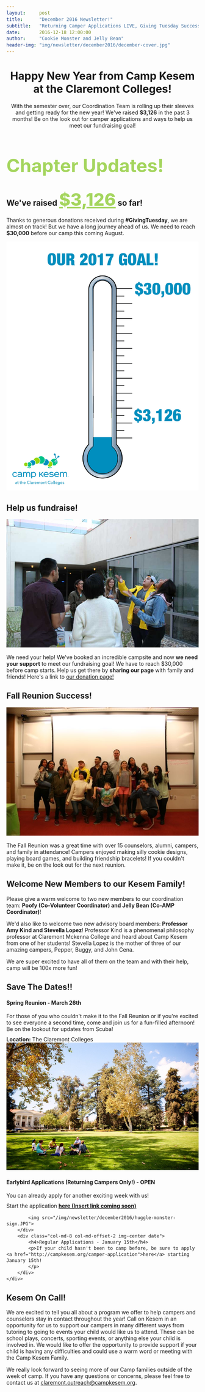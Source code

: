 ```yaml
---
layout:     post
title:      "December 2016 Newsletter!"
subtitle:   "Returning Camper Applications LIVE, Giving Tuesday Success, Fall Reunion, and more!"
date:       2016-12-18 12:00:00
author:     "Cookie Monster and Jelly Bean"
header-img: "img/newsletter/december2016/december-cover.jpg"
---
```

<style>
.save-date-span {
    font-size: 14px;
    line-height: 14px;
    margin-bottom: 10px;
}
.date p {
    margin: 10px 0;
}
.img-center {
    text-align: center;
}
.img-center img {
    display: inline-block;
}
.big-section-heading {
    font-size: 48px;
    color: #a4d55d;
}
</style>
<h1 style="text-align: center;">Happy New Year from Camp Kesem at the Claremont Colleges!</h1>
<p style="text-align: center;">With the semester over, our Coordination Team is rolling up their sleeves and getting ready for the new year! We've raised <strong>$3,126</strong> in the past 3 months! Be on the look out for camper applications and ways to help us meet our fundraising goal!</p>
<div class="text-center">
    <h1 class="big-section-heading">Chapter Updates!</h1>
<div class="row">
    <div class="col-md-5 left-margin blue-box">
        <h2 class="section-heading">We've raised <span style="font-weight: 800; color: #a4d55d; font-size: 45px; text-decoration: underline;">$3,126</span> so far!</h2>
        <p>Thanks to generous donations received during <strong>#GivingTuesday</strong>, we are almost on track! But we have a long journey ahead of us. We need to reach <strong>$30,000</strong> before our camp this coming August.</p>
        <img src="/img/newsletter/december2016/thermometer.gif">
    </div>
    <div class="col-md-7 green-box">
        <h2 class="section-heading">Help us fundraise!</h2>
        <div class="row">
                <img src="/img/newsletter/december2016/fall-reunion2.JPG">
        </div>
        <p>We need your help! We've booked an incredible campsite and now <strong>we need your support</strong> to meet our fundraising goal! 
        We have to reach $30,000 before camp starts. Help us get there by <strong>sharing our page</strong> with family and friends!
        Here's a link to <a href="https://donate.kesem.org/fundraise?fcid=766838">our donation page!</a></p>
    </div>
</div>

<div class="margin-b-20 green-box" style="margin-top: 25px;">
    <h2 class="section-heading">Fall Reunion Success!</h2>
    <div class="img-center">
        <img src="/img/newsletter/december2016/fall-reunion.jpg">
    </div>
    <p>The Fall Reunion was a great time with over 15 counselors, alumni, campers, and family in attendance! Campers enjoyed making silly cookie designs, playing board games, and building friendship bracelets! If you couldn't make it, be on the look out for the next reunion.</p>
</div>
<div class="blue-box" style="margin-top: 25px;">
    <h2 class="section-heading">Welcome New Members to our Kesem Family!</h2>
    <p>Please give a warm welcome to two new members to our coordination team: <strong>Poofy (Co-Volunteer Coordinator) and Jelly Bean (Co-AMP Coordinator)</strong>!</p>
    <p>We'd also like to welcome two new advisory board members: <strong>Professor Amy Kind and Stevella Lopez</strong>! Professor Kind is a phenomenal philosophy professor at Claremont Mckenna College and heard about Camp Kesem from one of her students! Stevella Lopez is the mother of three of our amazing campers, Pepper, Buggy, and John Cena.</p>
    <p>We are super excited to have all of them on the team and with their help, camp will be 100x more fun!</p>
</div>
<div class="green-box text-center" style="margin-top: 25px;">
    <h2 class="section-heading">Save The Dates!!</h2>
    <div class="row">
        <div class="col-md-6 date">
            <h4>Spring Reunion - March 26th</h4>
            <p>For those of you who couldn't make it to the Fall Reunion or if you're excited to see everyone a second time, come and join us for a fun-filled afternoon! Be on the lookout for updates from Scuba!
            <br>
            </p>
            <span class="save-date-span"><strong>Location:</strong>  The Claremont Colleges</span>
            <img src="/img/newsletter/december2016/pomona-college.jpg">
        </div>
        <div class="col-md-6 date">
            <h4>Earlybird Applications (Returning Campers Only!) - OPEN</h4>
            <p>You can already apply for another exciting week with us!
            </p>
            <span>Start the application <strong><a href="https://google.com">here (Insert link coming soon)</a></strong></span>
            
            <img src="/img/newsletter/december2016/huggle-monster-sign.JPG">
        </div>
        <div class="col-md-8 col-md-offset-2 img-center date">
            <h4>Regular Applications - January 15th</h4>
            <p>If your child hasn't been to camp before, be sure to apply <a href="http://campkesem.org/camper-application">here</a> starting January 15th!
            </p>
        </div>
    </div>
</div>
<div class="blue-box">
<h2 class="section-heading">Kesem On Call!</h2>
<p>We are excited to tell you all about a program we offer to help campers and counselors stay in contact throughout the year! Call on Kesem in an opportunity for us to support our campers in many different ways from tutoring to going to events your child would like us to attend. These can be school plays, concerts, sporting events, or anything else your child is involved in. We would like to offer the opportunity to provide support if your child is having any difficulties and could use a warm word or meeting with the Camp Kesem Family.</p>
<p>We really look forward to seeing more of our Camp families outside of the week of camp. If you have any questions or concerns, please feel free to contact us at <a href="mailto:claremont.outreach@campkesem.org">claremont.outreach@campkesem.org</a>.</p>
</div>